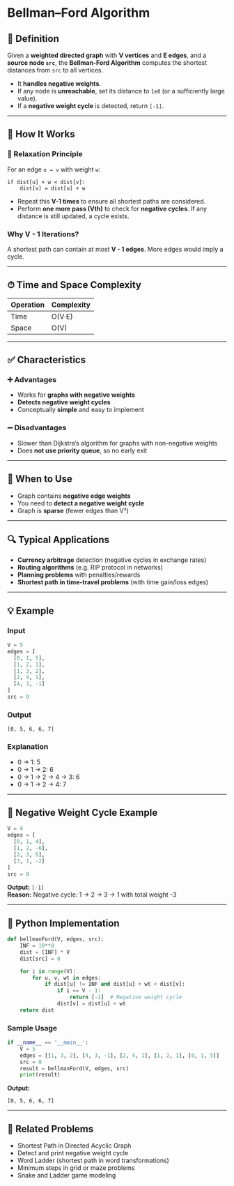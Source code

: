 # Bellman–Ford Algorithm

## 📌 Definition  
Given a **weighted directed graph** with **V vertices** and **E edges**, and a **source node `src`**, the **Bellman-Ford Algorithm** computes the shortest distances from `src` to all vertices.  
- It **handles negative weights**.
- If any node is **unreachable**, set its distance to `1e8` (or a sufficiently large value).
- If a **negative weight cycle** is detected, return `[-1]`.

---

## 🧠 How It Works

### 🔄 Relaxation Principle  
For an edge `u → v` with weight `w`:
```text
if dist[u] + w < dist[v]:
    dist[v] = dist[u] + w
```
- Repeat this **V-1 times** to ensure all shortest paths are considered.
- Perform **one more pass (Vth)** to check for **negative cycles**. If any distance is still updated, a cycle exists.

### Why V - 1 Iterations?
A shortest path can contain at most **V - 1 edges**. More edges would imply a cycle.

---

## ⏱ Time and Space Complexity

| Operation      | Complexity |
|----------------|------------|
| Time           | O(V·E)     |
| Space          | O(V)       |

---

## ✅ Characteristics

### ➕ Advantages
- Works for **graphs with negative weights**
- **Detects negative weight cycles**
- Conceptually **simple** and easy to implement

### ➖ Disadvantages
- Slower than Dijkstra’s algorithm for graphs with non-negative weights
- Does **not use priority queue**, so no early exit

---

## 🧭 When to Use
- Graph contains **negative edge weights**
- You need to **detect a negative weight cycle**
- Graph is **sparse** (fewer edges than V²)

---

## 🔍 Typical Applications
- **Currency arbitrage** detection (negative cycles in exchange rates)
- **Routing algorithms** (e.g. RIP protocol in networks)
- **Planning problems** with penalties/rewards
- **Shortest path in time-travel problems** (with time gain/loss edges)

---

## 💡 Example

### Input  
```python
V = 5
edges = [
  [0, 1, 5],
  [1, 2, 1],
  [1, 3, 2],
  [2, 4, 1],
  [4, 3, -1]
]
src = 0
```

### Output  
```
[0, 5, 6, 6, 7]
```

### Explanation  
- 0 → 1: 5  
- 0 → 1 → 2: 6  
- 0 → 1 → 2 → 4 → 3: 6  
- 0 → 1 → 2 → 4: 7  

---

## 🚫 Negative Weight Cycle Example  
```python
V = 4
edges = [
  [0, 1, 4],
  [1, 2, -6],
  [2, 3, 5],
  [3, 1, -2]
]
src = 0
```

**Output:** `[-1]`  
**Reason:** Negative cycle: 1 → 2 → 3 → 1 with total weight -3

---

## 🧪 Python Implementation

```python
def bellmanFord(V, edges, src):
    INF = 10**8
    dist = [INF] * V
    dist[src] = 0

    for i in range(V):
        for u, v, wt in edges:
            if dist[u] != INF and dist[u] + wt < dist[v]:
                if i == V - 1:
                    return [-1]  # Negative weight cycle
                dist[v] = dist[u] + wt
    return dist
```

### Sample Usage
```python
if __name__ == '__main__':
    V = 5
    edges = [[1, 3, 2], [4, 3, -1], [2, 4, 1], [1, 2, 1], [0, 1, 5]]
    src = 0
    result = bellmanFord(V, edges, src)
    print(result)
```

**Output:**  
```
[0, 5, 6, 6, 7]
```

---

## 🔗 Related Problems
- Shortest Path in Directed Acyclic Graph
- Detect and print negative weight cycle
- Word Ladder (shortest path in word transformations)
- Minimum steps in grid or maze problems
- Snake and Ladder game modeling